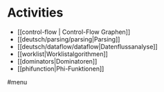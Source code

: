 # Activities
- [[control-flow | Control-Flow Graphen]]
- [[deutsch/parsing/parsing|Parsing]]
- [[deutsch/dataflow/dataflow|Datenflussanalyse]]
- [[worklist|Worklistalgorithmen]]
- [[dominators|Dominatoren]]
- [[phifunction|Phi-Funktionen]]

#menu